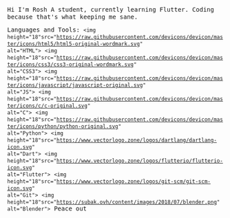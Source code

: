 <samp>
  Hi I'm Rosh
  A student, currently learning Flutter.
  Coding because that's what keeping me sane. 


Languages and Tools:
<code><img height="18"src="https://raw.githubusercontent.com/devicons/devicon/master/icons/html5/html5-original-wordmark.svg" alt="HTML"></code>
<code><img height="18"src="https://raw.githubusercontent.com/devicons/devicon/master/icons/css3/css3-original-wordmark.svg" alt="CSS3"></code>
<code><img height="18"src="https://raw.githubusercontent.com/devicons/devicon/master/icons/javascript/javascript-original.svg" alt="JS"></code>
<code><img height="18"src="https://raw.githubusercontent.com/devicons/devicon/master/icons/c/c-original.svg" alt="C"></code>
<code><img height="18"src="https://raw.githubusercontent.com/devicons/devicon/master/icons/python/python-original.svg" alt="Python"></code>
<code><img height="18"src="https://www.vectorlogo.zone/logos/dartlang/dartlang-icon.svg" alt="Dart"></code>
<code><img height="18"src="https://www.vectorlogo.zone/logos/flutterio/flutterio-icon.svg" alt="Flutter"></code>
<code><img height="18"src="https://www.vectorlogo.zone/logos/git-scm/git-scm-icon.svg" alt="Git"></code>
<code><img height="18"src="https://subak.ovh/content/images/2018/07/blender.png" alt="Blender"></code>
Peace out
</samp>
